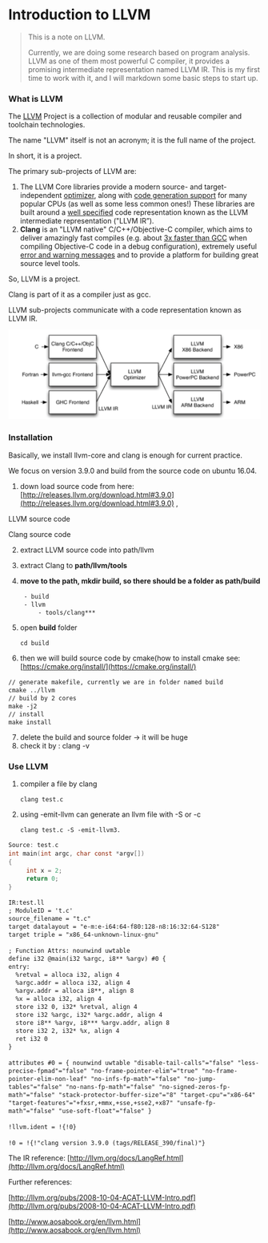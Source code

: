 # Introduction to LLVM

>This is a note on LLVM.
>
>Currently, we are doing some research based on program analysis. LLVM as one of them most powerful C compiler, it provides a promising intermediate representation named LLVM IR. This is my first time to work with it, and I will markdown some basic steps to start up.

### What is LLVM

The [LLVM](http://llvm.org/) Project is a collection of modular and reusable compiler and toolchain technologies. 

The name "LLVM" itself is not an acronym; it is the full name of the project.

In short, it is a project.

The primary sub-projects of LLVM are:

1. The LLVM Core libraries provide a modern source- and target-independent [optimizer](http://llvm.org/docs/Passes.html), along with [code generation support](http://llvm.org/docs/CodeGenerator.html) for many popular CPUs (as well as some less common ones!) These libraries are built around a [well specified](http://llvm.org/docs/LangRef.html) code representation known as the LLVM intermediate representation ("LLVM IR”).
2. **Clang** is an "LLVM native" C/C++/Objective-C compiler, which aims to deliver amazingly fast compiles (e.g. about [3x faster than GCC](http://clang.llvm.org/features.html#performance) when compiling Objective-C code in a debug configuration), extremely useful [error and warning messages](http://clang.llvm.org/diagnostics.html) and to provide a platform for building great source level tools.

So, LLVM is a project.

Clang is part of it as a compiler just as gcc. 

LLVM sub-projects communicate with a code representation known as LLVM IR.

![LLVM Structure](./LLVMStructure.png)

### Installation

Basically, we install llvm-core and clang is enough for current practice.

We focus on version 3.9.0 and build from the source code on ubuntu 16.04.

1. down load source code from here: [http://releases.llvm.org/download.html#3.9.0](http://releases.llvm.org/download.html#3.9.0) , 

LLVM source code

Clang source code

2. extract LLVM source code into path/llvm
3. extract Clang to **path/llvm/tools**
4. **move to the path, mkdir build, so there should be a folder as path/build**

   ```
    - build
    - llvm
    	- tools/clang***
   ```

5. open **build** folder

   ```shell
   cd build
   ```

6. then we will build source code by cmake(how to install cmake see:[https://cmake.org/install/](https://cmake.org/install/)

 ```shell
 // generate makefile, currently we are in folder named build
 cmake ../llvm
 // build by 2 cores
 make -j2
 // install
 make install
 ```

7. delete the build and source folder -> it will be huge
8. check it by : clang -v

### Use LLVM

1. compiler a file by clang

   ```shell
   clang test.c
   ```

2. using -emit-llvm can generate an llvm file with -S or -c

   ```
   clang test.c -S -emit-llvm3.
   ```

```c
Source: test.c
int main(int argc, char const *argv[])
{
     int x = 2;
     return 0;
}
```
```
IR:test.ll
; ModuleID = 't.c'
source_filename = "t.c"
target datalayout = "e-m:e-i64:64-f80:128-n8:16:32:64-S128"
target triple = "x86_64-unknown-linux-gnu"

; Function Attrs: nounwind uwtable
define i32 @main(i32 %argc, i8** %argv) #0 {
entry:
  %retval = alloca i32, align 4
  %argc.addr = alloca i32, align 4
  %argv.addr = alloca i8**, align 8
  %x = alloca i32, align 4
  store i32 0, i32* %retval, align 4
  store i32 %argc, i32* %argc.addr, align 4
  store i8** %argv, i8*** %argv.addr, align 8
  store i32 2, i32* %x, align 4
  ret i32 0
}

attributes #0 = { nounwind uwtable "disable-tail-calls"="false" "less-precise-fpmad"="false" "no-frame-pointer-elim"="true" "no-frame-pointer-elim-non-leaf" "no-infs-fp-math"="false" "no-jump-tables"="false" "no-nans-fp-math"="false" "no-signed-zeros-fp-math"="false" "stack-protector-buffer-size"="8" "target-cpu"="x86-64" "target-features"="+fxsr,+mmx,+sse,+sse2,+x87" "unsafe-fp-math"="false" "use-soft-float"="false" }

!llvm.ident = !{!0}

!0 = !{!"clang version 3.9.0 (tags/RELEASE_390/final)"}
```

The IR reference: [http://llvm.org/docs/LangRef.html](http://llvm.org/docs/LangRef.html)

Further references:

[http://llvm.org/pubs/2008-10-04-ACAT-LLVM-Intro.pdf](http://llvm.org/pubs/2008-10-04-ACAT-LLVM-Intro.pdf)

[http://www.aosabook.org/en/llvm.html](http://www.aosabook.org/en/llvm.html)